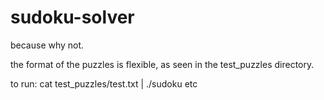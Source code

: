 # sudoku-solver
because why not.

the format of the puzzles is flexible, as seen in the test_puzzles directory.

to run: cat test_puzzles/test.txt | ./sudoku
etc
